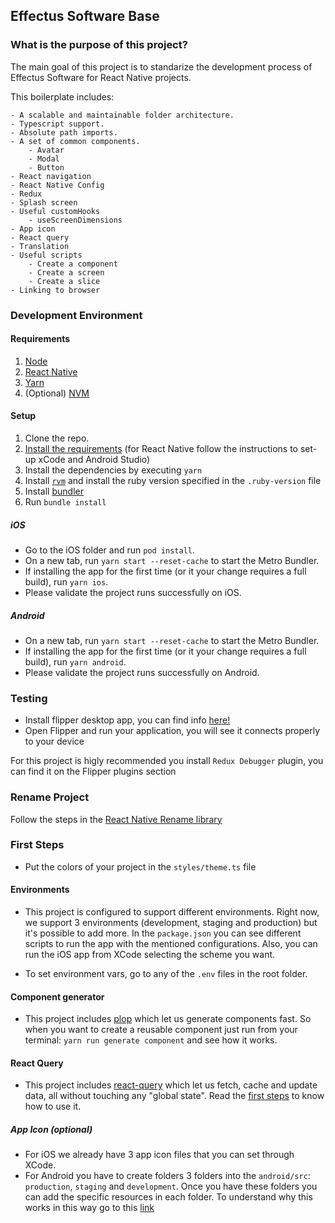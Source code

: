 ## Effectus Software Base

### What is the purpose of this project?

The main goal of this project is to standarize the development process of Effectus Software for React Native projects.

This boilerplate includes:

    - A scalable and maintainable folder architecture.
    - Typescript support.
    - Absolute path imports.
    - A set of common components.
        - Avatar
        - Modal
        - Button
    - React navigation
    - React Native Config
    - Redux
    - Splash screen
    - Useful customHooks
        - useScreenDimensions
    - App icon
    - React query
    - Translation
    - Useful scripts
        - Create a component
        - Create a screen
        - Create a slice
    - Linking to browser

### Development Environment

#### Requirements

1. [Node](https://nodejs.org/en/)
2. [React Native](http://facebook.github.io/react-native/docs/getting-started.html)
3. [Yarn](https://yarnpkg.com/en/docs/install)
4. (Optional) [NVM](https://github.com/creationix/nvm)

#### Setup

1. Clone the repo.
2. [Install the requirements](https://reactnative.dev/docs/environment-setup) (for React Native follow the instructions to set-up xCode and Android Studio)
3. Install the dependencies by executing `yarn` 
4. Install [`rvm`](https://rvm.io/) and install the ruby version specified in the `.ruby-version` file
5. Install [bundler](https://bundler.io/)
6. Run `bundle install` 

##### iOS

- Go to the iOS folder and run `pod install`.
- On a new tab, run `yarn start --reset-cache` to start the Metro Bundler.
- If installing the app for the first time (or it your change requires a full build), run `yarn ios`.
- Please validate the project runs successfully on iOS.

##### Android

- On a new tab, run `yarn start --reset-cache` to start the Metro Bundler.
- If installing the app for the first time (or it your change requires a full build), run `yarn android`.
- Please validate the project runs successfully on Android.

### Testing

- Install flipper desktop app, you can find info [here!](https://fbflipper.com/docs/getting-started/)
- Open Flipper and run your application, you will see it connects properly to your device

For this project is higly recommended you install `Redux Debugger` plugin, you can find it on the Flipper plugins section

### Rename Project

Follow the steps in the [React Native Rename library](https://github.com/junedomingo/react-native-rename)

### First Steps

- Put the colors of your project in the `styles/theme.ts` file

#### Environments

- This project is configured to support different environments. Right now, we support 3 environments (development, staging and production) but it's possible to add more. In the `package.json` you can see different scripts to run the app with the mentioned configurations. Also, you can run the iOS app from XCode selecting the scheme you want.

- To set environment vars, go to any of the `.env` files in the root folder.

#### Component generator

- This project includes [plop](https://plopjs.com/) which let us generate components fast. So when you want to create a reusable component just run from your terminal: `yarn run generate component` and see how it works.

#### React Query

- This project includes [react-query](https://react-query.tanstack.com/) which let us fetch, cache and update data, all without touching any "global state". Read the [first steps](https://react-query.tanstack.com/quick-start) to know how to use it.

##### App Icon (optional)

- For iOS we already have 3 app icon files that you can set through XCode.
- For Android you have to create folders 3 folders into the `android/src`: `production`, `staging` and `development`. Once you have these folders you can add the specific resources in each folder. To understand why this works in this way go to this [link](https://medium.com/@amallick_83138/how-to-manage-multiple-environments-in-a-react-native-app-for-android-6d0e852c10de)
